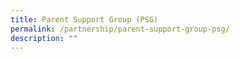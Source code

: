 ```yaml
---
title: Parent Support Group (PSG)
permalink: /partnership/parent-support-group-psg/
description: ""
---
```

